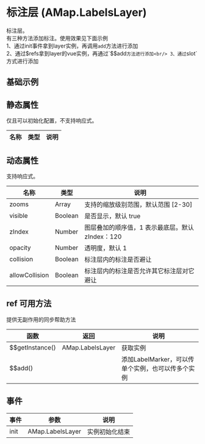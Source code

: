 # 标注层 (AMap.LabelsLayer)
标注层。<br/>
有三种方法添加标注。使用效果见下面示例<br/>
1、通过init事件拿到layer实例，再调用`add`方法进行添加<br/>
2、通过$refs拿到layer的vue实例，再通过`$$add`方法进行添加<br/>
3、通过`slot`方式进行添加

## 基础示例

<vuep template="#example"></vuep>

<script v-pre type="text/x-template" id="example">

  <template>
    <div class="amap-page-container">
      <el-amap vid="amapDemo" :zoom="zoom" :center="center" class="amap-demo">
        <el-amap-layer-labels ref="labels" :visible="visible" :collision="false" @init="init">
          <el-amap-label-marker :position="labelOptions.position" :text="labelOptions.text" :icon="labelOptions.icon"></el-amap-label-marker>
        </el-amap-layer-labels>
      </el-amap>
      <div class="toolbar">
        <button type="button" name="button" @click="toggleVisible">{{visible ? '隐藏图层' : '显示图层'}}</button>
      </div>
    </div>
  </template>

  <style>
    .amap-demo {
      height: 300px;
    }
  </style>

  <script>
    module.exports = {
      name: 'amap-page',
      data() {
        return {
          zoom: 14,
          center: [121.5273285, 31.21515044],
          visible: true,
          labelOptions: {
            position: [121.5495395, 31.21515044],
            text: {
              content: '测试slot',
              direction: 'right',
              style: {
                  fontSize: 15,
                  fillColor: '#fff',
                  strokeColor: 'rgba(255,0,0,0.5)',
                  strokeWidth: 2,
                  padding: [3, 10],
                  backgroundColor: 'yellow',
                  borderColor: '#ccc',
                  borderWidth: 3,
              }
            },
            icon: {
              image: 'https://a.amap.com/jsapi_demos/static/images/poi-marker.png',
              anchor: 'bottom-center',
              size: [25, 34],
              clipOrigin: [459, 92],
              clipSize: [50, 68]
            }
          }
        };
      },
      methods: {
        toggleVisible(){
          this.visible = !this.visible;
        },
        init(layer){
          this.$refs.labels.$$add(new AMap.LabelMarker({
              position: [121.5273285, 31.21515044],
              opacity: 1,
              zIndex: 2,
              icon: {
                  image: 'https://a.amap.com/jsapi_demos/static/images/poi-marker.png',
                  anchor: 'bottom-center',
                  size: [25, 34],
                  clipOrigin: [459, 92],
                  clipSize: [50, 68]
              },
              text: {
                  content: '测试$refs $$add',
                  direction: 'right',
                  style: {
                      fontSize: 15,
                      fillColor: '#fff',
                      strokeColor: 'rgba(255,0,0,0.5)',
                      strokeWidth: 2,
                      padding: [3, 10],
                      backgroundColor: 'yellow',
                      borderColor: '#ccc',
                      borderWidth: 3,
                  }
              }
          }));
          layer.add(new AMap.LabelMarker({
              position: [121.4973285, 31.21515044],
              opacity: 1,
              zIndex: 2,
              icon: {
                  image: 'https://a.amap.com/jsapi_demos/static/images/poi-marker.png',
                  anchor: 'bottom-center',
                  size: [25, 34],
                  clipOrigin: [459, 92],
                  clipSize: [50, 68]
              },
              text: {
                  content: '测试layer.add',
                  direction: 'right',
                  style: {
                      fontSize: 15,
                      fillColor: '#fff',
                      strokeColor: 'rgba(255,0,0,0.5)',
                      strokeWidth: 2,
                      padding: [3, 10],
                      backgroundColor: 'yellow',
                      borderColor: '#ccc',
                      borderWidth: 3,
                  }
              }
          }))
        }
      }
    };
  </script>

</script>


## 静态属性
仅且可以初始化配置，不支持响应式。

名称 | 类型 | 说明
---|---|---|

## 动态属性
支持响应式。

名称 | 类型 | 说明
---|---|---|
zooms | Array | 支持的缩放级别范围，默认范围 [2-30]
visible | Boolean | 是否显示，默认 true
zIndex | Number | 图层叠加的顺序值，1 表示最底层。默认 zIndex：120
opacity | Number | 透明度，默认 1
collision | Boolean | 标注层内的标注是否避让
allowCollision | Boolean | 标注层内的标注是否允许其它标注层对它避让

## ref 可用方法
提供无副作用的同步帮助方法

函数 | 返回 | 说明
---|---|---|
$$getInstance() | AMap.LabelsLayer | 获取实例
$$add() | | 添加LabelMarker，可以传单个实例，也可以传多个实例

## 事件

事件 | 参数 | 说明
---|---|---|
init | AMap.LabelsLayer | 实例初始化结束


